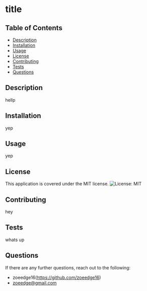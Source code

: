 
# title

## Table of Contents
- [Description](#description)
- [Installation](#installation)
- [Usage](#usage)
- [License](#license)
- [Contributing](#contributing)
- [Tests](#tests)
- [Questions](#questions)

## Description
hellp

## Installation
yep

## Usage
yep

## License
This application is covered under the MIT license. ![License: MIT](https://img.shields.io/badge/License-MIT-brightgreen)

## Contributing
hey

## Tests
whats up

## Questions
If there are any further questions, reach out to the following:
- zoeedge16(https://github.com/zoeedge16)
- zoeedge@gmail.com
    